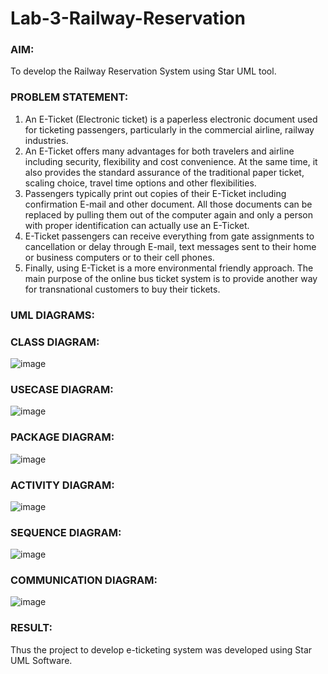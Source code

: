 # Lab-3-Railway-Reservation

### AIM:
To develop the Railway Reservation System using Star UML tool.
### PROBLEM STATEMENT:
1. An E-Ticket (Electronic ticket) is a paperless electronic document used for ticketing
passengers, particularly in the commercial airline, railway industries.
2. An E-Ticket offers many advantages for both travelers and airline including security,
flexibility and cost convenience. At the same time, it also provides the standard assurance of
the traditional paper ticket, scaling choice, travel time options and other flexibilities.
3. Passengers typically print out copies of their E-Ticket including confirmation E-mail
and other document. All those documents can be replaced by pulling them out of the computer
again and only a person with proper identification can actually use an E-Ticket.
4. E-Ticket passengers can receive everything from gate assignments to cancellation or
delay through E-mail, text messages sent to their home or business computers or to their cell
phones.
5. Finally, using E-Ticket is a more environmental friendly approach. The main purpose
of the online bus ticket system is to provide another way for transnational customers to buy
their tickets.
### UML DIAGRAMS:
### CLASS DIAGRAM:
![image](https://github.com/Augustine0306/Lab-3-Railway-Reservation/assets/119404460/c946f72a-4361-415c-94d3-8a4a625f3e14)
### USECASE DIAGRAM:
![image](https://github.com/Augustine0306/Lab-3-Railway-Reservation/assets/119404460/02307ad7-1238-4ce0-9236-950fc772c5b4)
### PACKAGE DIAGRAM:
![image](https://github.com/Augustine0306/Lab-3-Railway-Reservation/assets/119404460/dce61d9e-dc7a-4210-aace-18c488ee8a13)
### ACTIVITY DIAGRAM:
![image](https://github.com/Augustine0306/Lab-3-Railway-Reservation/assets/119404460/2c10bdf6-bdcc-4b30-b526-fbf627657e9a)
### SEQUENCE DIAGRAM:
![image](https://github.com/Augustine0306/Lab-3-Railway-Reservation/assets/119404460/3f0146ff-875f-44b7-b5f5-419eecc1dbc0)
### COMMUNICATION DIAGRAM:
![image](https://github.com/Augustine0306/Lab-3-Railway-Reservation/assets/119404460/6da59d28-a049-4ed4-aef7-a307a82a10e4)

### RESULT:
Thus the project to develop e-ticketing system was developed using Star UML Software.
